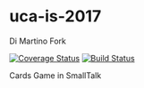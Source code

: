 # uca-is-2017
Di Martino Fork

[![Coverage Status](https://coveralls.io/repos/github/juanmadm88/uca-is-2017/badge.svg?branch=master)](https://coveralls.io/github/juanmadm88/uca-is-2017?branch=master)
[![Build Status](https://travis-ci.org/juanmadm88/uca-is-2017.svg?branch=master)](https://travis-ci.org/juanmadm88/uca-is-2017)

Cards Game in SmallTalk
